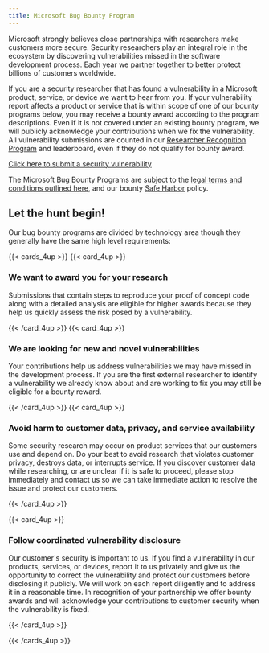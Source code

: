 ```yaml
---
title: Microsoft Bug Bounty Program
---
```

Microsoft strongly believes close partnerships with researchers make customers more secure. Security researchers play an integral role in the ecosystem by discovering vulnerabilities missed in the software development process. Each year we partner together to better protect billions of customers worldwide.

If you are a security researcher that has found a vulnerability in a Microsoft product, service, or device we want to hear from you. If your vulnerability report affects a product or service that is within scope of one of our bounty programs below, you may receive a bounty award according to the program descriptions. Even if it is not covered under an existing bounty program, we will publicly acknowledge your contributions when we fix the vulnerability. All vulnerability submissions are counted in our [Researcher Recognition Program](https://www.microsoft.com/en-us/msrc/researcher-recognition-program) and leaderboard, even if they do not qualify for bounty award. 

[Click here to submit a security vulnerability](https://msrc.microsoft.com/create-report?c=bounty)

The Microsoft Bug Bounty Programs are subject to the [legal terms and conditions outlined here](https://microsoft.com/msrc/bounty-terms), and our bounty [Safe Harbor](http://www.microsoft.com/en-us/msrc/bounty-safe-harbor) policy.

## Let the hunt begin!

Our bug bounty programs are divided by technology area though they generally have the same high level requirements:

{{< cards_4up >}}
{{< card_4up >}}
### We want to award you for your research

Submissions that contain steps to reproduce your proof of concept code along with a detailed analysis are eligible for higher awards because they help us quickly assess the risk posed by a vulnerability.

{{< /card_4up >}}
{{< card_4up >}}
### We are looking for new and novel vulnerabilities

Your contributions help us address vulnerabilities we may have missed in the development process. If you are the first external researcher to identify a vulnerability we already know about and are working to fix you may still be eligible for a bounty reward.

{{< /card_4up >}}
{{< card_4up >}}
### Avoid harm to customer data, privacy, and service availability

Some security research may occur on product services that our customers use and depend on. Do your best to avoid research that violates customer privacy, destroys data, or interrupts service. If you discover customer data while researching, or are unclear if it is safe to proceed, please stop immediately and contact us so we can take immediate action to resolve the issue and protect our customers.

{{< /card_4up >}}

{{< card_4up >}}
### Follow coordinated vulnerability disclosure

Our customer's security is important to us. If you find a vulnerability in our products, services, or devices, report it to us privately and give us the opportunity to correct the vulnerability and protect our customers before disclosing it publicly. We will work on each report diligently and to address it in a reasonable time. In recognition of your partnership we offer bounty awards and will acknowledge your contributions to customer security when the vulnerability is fixed.

{{< /card_4up >}}

{{< /cards_4up >}}

